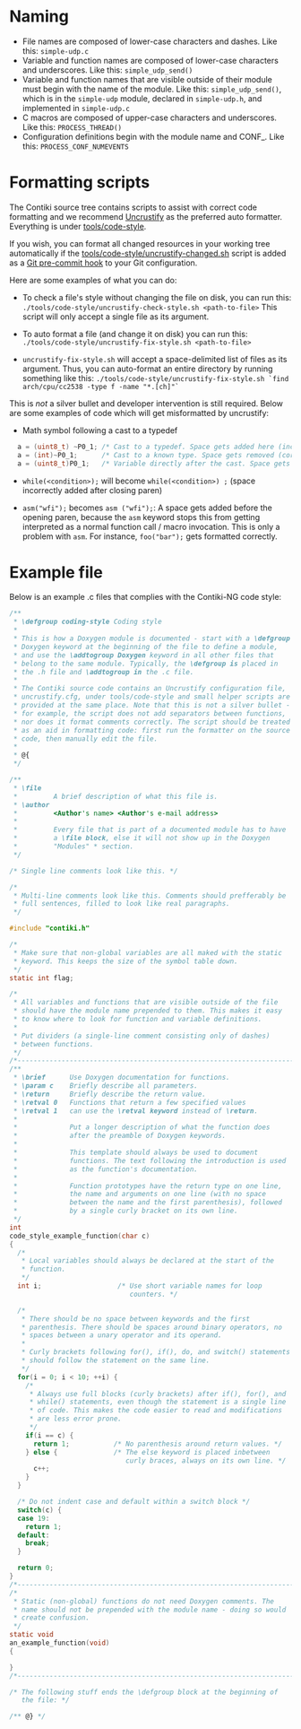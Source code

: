 # Naming

* File names are composed of lower-case characters and dashes. Like
  this: `simple-udp.c`
* Variable and function names are composed of lower-case characters
  and underscores. Like this: `simple_udp_send()`
* Variable and function names that are visible outside of their module
  must begin with the name of the module. Like this:
  `simple_udp_send()`, which is in the `simple-udp` module, declared in
  `simple-udp.h`, and implemented in `simple-udp.c`
* C macros are composed of upper-case characters and underscores. Like
  this: `PROCESS_THREAD()`
* Configuration definitions begin with the module name and CONF_. Like
  this: `PROCESS_CONF_NUMEVENTS`

# Formatting scripts

The Contiki source tree contains scripts to assist with correct code formatting
and we recommend [Uncrustify](http://uncrustify.sourceforge.net/) as the
preferred auto formatter. Everything is under
[tools/code-style](https://github.com/contiki-ng/contiki-ng/tree/master/tools/code-style).

If you wish, you can format all changed resources in your working tree
automatically if the
[tools/code-style/uncrustify-changed.sh](https://github.com/contiki-ng/contiki-ng/blob/master/tools/code-style/uncrustify-changed.sh)
script is added as a [Git pre-commit
hook](http://git-scm.com/book/en/Customizing-Git-Git-Hooks) to your Git
configuration.

Here are some examples of what you can do:
* To check a file's style without changing the file on disk, you can run this:
`./tools/code-style/uncrustify-check-style.sh <path-to-file>`
This script will only accept a single file as its argument.

* To auto format a file (and change it on disk) you can run this:
`./tools/code-style/uncrustify-fix-style.sh <path-to-file>`

* `uncrustify-fix-style.sh` will accept a space-delimited list of files as its argument. Thus, you can auto-format an entire directory by running something like this:
``./tools/code-style/uncrustify-fix-style.sh `find arch/cpu/cc2538 -type f -name "*.[ch]"` ``

This is _not_ a silver bullet and developer intervention is still required. Below are some examples of code which will get misformatted by uncrustify:
* Math symbol following a cast to a typedef
```c
  a = (uint8_t) ~P0_1; /* Cast to a typedef. Space gets added here (incorrect) */
  a = (int)~P0_1;      /* Cast to a known type. Space gets removed (correct) */
  a = (uint8_t)P0_1;   /* Variable directly after the cast. Space gets removed (correct) */
```

* `while(<condition>);` will become `while(<condition>) ;` (space incorrectly added after closing paren)

* ﻿﻿`asm("wfi");` becomes `asm ("wfi");`: A space gets added before the opening paren, because the `asm` keyword stops this from getting interpreted as a normal function call / macro invocation. This is only a problem with `asm`. For instance, ﻿﻿`foo("bar");` gets formatted correctly.

# Example file

Below is an example .c files that complies with the Contiki-NG code style:
```c
/**
 * \defgroup coding-style Coding style
 *
 * This is how a Doxygen module is documented - start with a \defgroup
 * Doxygen keyword at the beginning of the file to define a module,
 * and use the \addtogroup Doxygen keyword in all other files that
 * belong to the same module. Typically, the \defgroup is placed in
 * the .h file and \addtogroup in the .c file.
 *
 * The Contiki source code contains an Uncrustify configuration file,
 * uncrustify.cfg, under tools/code-style and small helper scripts are
 * provided at the same place. Note that this is not a silver bullet -
 * for example, the script does not add separators between functions,
 * nor does it format comments correctly. The script should be treated
 * as an aid in formatting code: first run the formatter on the source
 * code, then manually edit the file.
 *
 * @{
 */

/**
 * \file
 *         A brief description of what this file is.
 * \author
 *         <Author's name> <Author's e-mail address>
 *
 *         Every file that is part of a documented module has to have
 *         a \file block, else it will not show up in the Doxygen
 *         "Modules" * section.
 */

/* Single line comments look like this. */

/*
 * Multi-line comments look like this. Comments should prefferably be
 * full sentences, filled to look like real paragraphs.
 */

#include "contiki.h"

/*
 * Make sure that non-global variables are all maked with the static
 * keyword. This keeps the size of the symbol table down.
 */
static int flag;

/*
 * All variables and functions that are visible outside of the file
 * should have the module name prepended to them. This makes it easy
 * to know where to look for function and variable definitions.
 *
 * Put dividers (a single-line comment consisting only of dashes)
 * between functions.
 */
/*---------------------------------------------------------------------------*/
/**
 * \brief      Use Doxygen documentation for functions.
 * \param c    Briefly describe all parameters.
 * \return     Briefly describe the return value.
 * \retval 0   Functions that return a few specified values
 * \retval 1   can use the \retval keyword instead of \return.
 *
 *             Put a longer description of what the function does
 *             after the preamble of Doxygen keywords.
 *
 *             This template should always be used to document
 *             functions. The text following the introduction is used
 *             as the function's documentation.
 *
 *             Function prototypes have the return type on one line,
 *             the name and arguments on one line (with no space
 *             between the name and the first parenthesis), followed
 *             by a single curly bracket on its own line.
 */
int
code_style_example_function(char c)
{
  /*
   * Local variables should always be declared at the start of the
   * function.
   */
  int i;                   /* Use short variable names for loop
                              counters. */

  /*
   * There should be no space between keywords and the first
   * parenthesis. There should be spaces around binary operators, no
   * spaces between a unary operator and its operand.
   *
   * Curly brackets following for(), if(), do, and switch() statements
   * should follow the statement on the same line.
   */
  for(i = 0; i < 10; ++i) {
    /*
     * Always use full blocks (curly brackets) after if(), for(), and
     * while() statements, even though the statement is a single line
     * of code. This makes the code easier to read and modifications
     * are less error prone.
     */
    if(i == c) {
      return 1;           /* No parenthesis around return values. */
    } else {              /* The else keyword is placed inbetween
                             curly braces, always on its own line. */
      c++;
    }
  }

  /* Do not indent case and default within a switch block */
  switch(c) {
  case 19:
    return 1;
  default:
    break;
  }

  return 0;
}
/*---------------------------------------------------------------------------*/
/*
 * Static (non-global) functions do not need Doxygen comments. The
 * name should not be prepended with the module name - doing so would
 * create confusion.
 */
static void
an_example_function(void)
{

}
/*---------------------------------------------------------------------------*/

/* The following stuff ends the \defgroup block at the beginning of
   the file: */

/** @} */
```